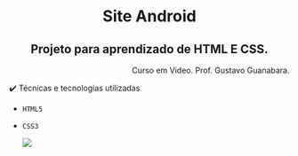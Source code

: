 <h1 align="center">Site Android</h1>
<h2 align="center"> Projeto para aprendizado de HTML E CSS.</h2> 
<p align="right">Curso em Video. Prof. Gustavo Guanabara.</p>
✔️ Técnicas e tecnologias utilizadas

- ``HTML5``
- ``CSS3``

  
  
  <img src="#"/>
